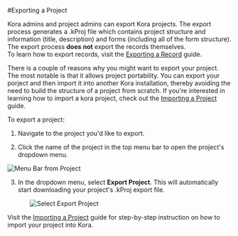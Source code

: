 #Exporting a Project

Kora admins and project admins can export Kora projects.  The export process generates a .kProj file which contains project structure and information (title, description) and forms (including all of the form structure).  The export process **does not** export the records themselves.  
To learn how to export records, visit the [Exporting a Record](../records/exporting_a_record.md) guide.

There is a couple of reasons why you might want to export your project.  The most notable is that it allows project portability.  You can export your porject and then import it into another Kora installation, thereby avoiding the need to build the structure of a project from scratch.  If you're interested in learning how to import a kora project, check out the [Importing a Project](../project/importing_a_project.md) guide.

To export a project:

1. Navigate to the project you'd like to export. 

2. Click the name of the project in the top menu bar to open the project's dropdown menu.
<img style="display:block;margin:auto;max-width:100%" src="../projects-img/exporting_a_project_1_annotated.png" title="Menu Bar from Project">

3. In the dropdown menu, select **Export Project**. This will automatically start downloading your project's .kProj export file.

<img style="display:block;margin:auto;max-width:80%" src="../projects-img/exporting_a_project_2_annotated.png" title="Select Export Project">

Visit the [Importing a Project](../projects/importing_a_project.md) guide for step-by-step instruction on how to import your project into Kora.
